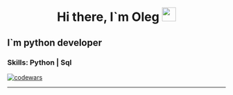 
<h1 align="center">Hi there, I`m Oleg
<img src="https://github.com/blackcater/blackcater/raw/main/images/Hi.gif" height="32"/></h1>

<h2 align="left"> I`m python developer </h2>
<h3 ahign="left"> Skills: Python | Sql </h3>



[![codewars](https://www.codewars.com/users/leggoo/badges/small)](https://www.codewars.com/users/leggoo) 






****
<!--
**yakhovets-o/yakhovets-o** is a ✨ _special_ ✨ repository because its `README.md` (this file) appears on your GitHub profile.

Here are some ideas to get you started:

- 🔭 I’m currently working on ...
- 🌱 I’m currently learning ...
- 👯 I’m looking to collaborate on ...
- 🤔 I’m looking for help with ...
- 💬 Ask me about ...
- 📫 How to reach me: ...
- 😄 Pronouns: ...
- ⚡ Fun fact: ...
-->
